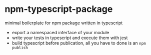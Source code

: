 # npm-typescript-package
minimal boilerplate for npm package written in typescript

- export a namespaced interface of your module
- write your tests in typescript and execute them with jest
- build typescript before publication, all you have to done is an `npm publish`